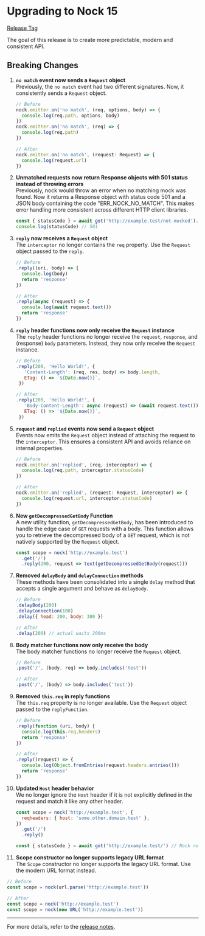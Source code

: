 # Upgrading to Nock 15

[Release Tag](https://github.com/nock/nock/releases/tag/v15.0.0)

The goal of this release is to create more predictable, modern and consistent API.

## Breaking Changes

1. **`no match` event now sends a `Request` object**  
   Previously, the `no match` event had two different signatures. Now, it consistently sends a `Request` object.

   ```js
   // Before
   nock.emitter.on('no match', (req, options, body) => {
     console.log(req.path, options, body)
   })
   nock.emitter.on('no match', (req) => {
     console.log(req.path)
   })

   // After
   nock.emitter.on('no match', (request: Request) => {
     console.log(request.url)
   })
   ```

2. **Unmatched requests now return Response objects with 501 status instead of throwing errors**  
   Previously, nock would throw an error when no matching mock was found. Now it returns a Response object with status code 501 and a JSON body containing the code "ERR_NOCK_NO_MATCH". This makes error handling more consistent across different HTTP client libraries.

   ```js
   const { statusCode } = await got('http://example.test/not-mocked').catch(err => err.response)
   console.log(statusCode) // 501
   ```

3. **`reply` now receives a `Request` object**  
   The `interceptor` no longer contains the `req` property. Use the `Request` object passed to the `reply`.

   ```js
   // Before
   .reply((uri, body) => {
     console.log(body)
     return 'response'
   })

   // After
   .reply(async (request) => {
     console.log(await request.text())
     return 'response'
   })
   ```

3. **`reply` header functions now only receive the `Request` instance**  
   The `reply` header functions no longer receive the `request`, `response`, and (response) `body` parameters. Instead, they now only receive the `Request` instance.

   ```js
   // Before
   .reply(200, 'Hello World!', {
      'Content-Length': (req, res, body) => body.length,
      ETag: () => `${Date.now()}`,
    })

   // After
   .reply(200, 'Hello World!', {
      'Body-Content-Length': async (request) => (await request.text()).length,
      ETag: () => `${Date.now()}`,
    })
   ```

4. **`request` and `replied` events now send a `Request` object**  
   Events now emits the `Request` object instead of attaching the request to the `interceptor`. This ensures a consistent API and avoids reliance on internal properties.

   ```js
   // Before
   nock.emitter.on('replied', (req, interceptor) => {
     console.log(req.path, interceptor.statusCode)
   })

   // After
   nock.emitter.on('replied', (request: Request, interceptor) => {
     console.log(request.url, interceptor.statusCode)
   })
   ```

5. **New `getDecompressedGetBody` Function**  
   A new utility function, `getDecompressedGetBody`, has been introduced to handle the edge case of `GET` requests with a body. This function allows you to retrieve the decompressed body of a `GET` request, which is not natively supported by the `Request` object.

   ```js
   const scope = nock('http://example.test')
     .get('/')
     .reply(200, request => text(getDecompressedGetBody(request)))
   ```

6. **Removed `delayBody` and `delayConnection` methods**  
   These methods have been consolidated into a single `delay` method that accepts a single argument and behave as `delayBody`.

   ```js
   // Before
   .delayBody(200)
   .delayConnection(100)
   .delay({ head: 200, body: 300 })

   // After
   .delay(200) // actual waits 200ms
   ```

7. **Body matcher functions now only receive the body**  
   The body matcher functions no longer receive the `Request` object.

   ```js
   // Before
   .post('/', (body, req) => body.includes('test'))

   // After
   .post('/', (body) => body.includes('test'))
   ```

8. **Removed `this.req` in reply functions**  
   The `this.req` property is no longer available. Use the `Request` object passed to the `replyFunction`.

   ```js
   // Before
   .reply(function (uri, body) {
     console.log(this.req.headers)
     return 'response'
   })

   // After
   .reply((request) => {
     console.log(Object.fromEntries(request.headers.entries()))
     return 'response'
   })
   ```

9. **Updated `Host` header behavior**  
   We no longer ignore the `Host` header if it is not explicitly defined in the request and match it like any other header.

   ```js
   const scope = nock('http://example.test', {
     reqheaders: { host: 'some.other.domain.test' },
   })
     .get('/')
     .reply()

   const { statusCode } = await got('http://example.test/') // Nock no match
   ```

10. **Scope constructor no longer supports legacy URL format**  
   The `Scope` constructor no longer supports the legacy URL format. Use the modern URL format instead.

   ```js
   // Before
   const scope = nock(url.parse('http://example.test'))

   // After
   const scope = nock('http://example.test')
   const scope = nock(new URL('http://example.test'))
   ```

---

For more details, refer to the [release notes](https://github.com/nock/nock/releases/tag/v15.0.0).
